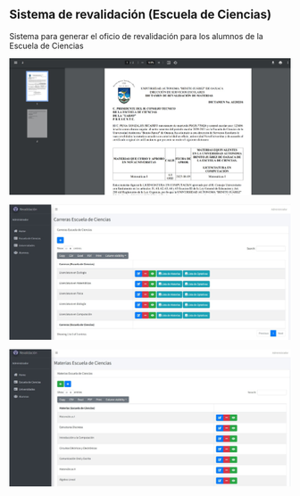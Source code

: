 ## Sistema de revalidación (Escuela de Ciencias)

Sistema para generar el oficio de revalidación para los alumnos de la Escuela de Ciencias

<p align="center"><a href="https://laravel.com" target="_blank"><img src="https://github.com/alanarmandochavezcruz/revalidacion/blob/main/public/images/11.jpg" width="800" alt="Laravel Logo"></a></p>

<p align="center"><a href="https://laravel.com" target="_blank"><img src="https://github.com/alanarmandochavezcruz/revalidacion/blob/main/public/images/1.jpg" width="800" alt="Laravel Logo"></a></p>

<p align="center"><a href="https://laravel.com" target="_blank"><img src="https://github.com/alanarmandochavezcruz/revalidacion/blob/main/public/images/2.jpg" width="800" alt="Laravel Logo"></a></p>


